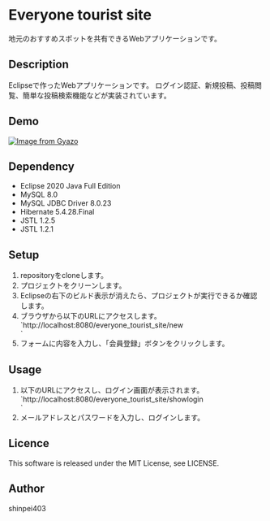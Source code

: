 Everyone tourist site
====
地元のおすすめスポットを共有できるWebアプリケーションです。

## Description

Eclipseで作ったWebアプリケーションです。
ログイン認証、新規投稿、投稿閲覧、簡単な投稿検索機能などが実装されています。

## Demo

[![Image from Gyazo](https://i.gyazo.com/5dbba1c513f93f279dd1d2987a4e4b50.gif)](https://gyazo.com/5dbba1c513f93f279dd1d2987a4e4b50)

## Dependency
<ul>
  <li>Eclipse 2020 Java Full Edition</li>
  <li>MySQL 8.0</li>
  <li>MySQL JDBC Driver 8.0.23</li>
  <li>Hibernate 5.4.28.Final</li>
  <li>JSTL 1.2.5</li>
  <li>JSTL 1.2.1</li>
</ul>

## Setup

<ol>
  <li>repositoryをcloneします。</li>
  <li>プロジェクトをクリーンします。</li>
  <li>Eclipseの右下のビルド表示が消えたら、プロジェクトが実行できるか確認します。</li>
  <li>ブラウザから以下のURLにアクセスします。<br>
    `http://localhost:8080/everyone_tourist_site/new</li>`
  <li>フォームに内容を入力し、「会員登録」ボタンをクリックします。</li>
</ol>  

## Usage

<ol>
  <li>以下のURLにアクセスし、ログイン画面が表示されます。<br>
      `http://localhost:8080/everyone_tourist_site/showlogin</li>`
  <li>メールアドレスとパスワードを入力し、ログインします。</li>
</ol>

## Licence

This software is released under the MIT License, see LICENSE.

## Author
shinpei403



